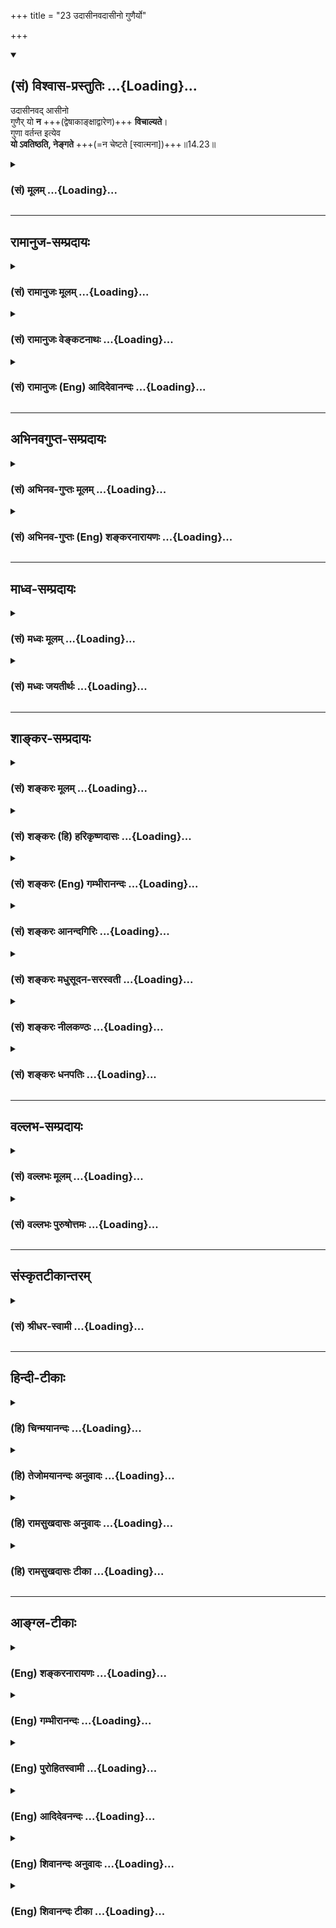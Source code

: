 +++
title = "23 उदासीनवदासीनो गुणैर्यो"

+++
<div class="js_include" newlevelforh1="2" title="(सं) विश्वास-प्रस्तुतिः" unfilled url="/purANam_vaiShNavam/mahAbhAratam/06-bhIShma-parva/03-bhagavad-gItA-parva/saMskRtam/vishvAsa-prastutiH/14_guNa-traya-vibhAga-y/23_udAsInavadAsIno_g.md">
<details open><summary><h2>(सं) विश्वास-प्रस्तुतिः ...{Loading}...</h2></summary>

उदासीनवद् आसीनो  
गुणैर् यो **न** +++(द्वेषाकाङ्क्षाद्वारेण)+++ **विचाल्यते**।  
गुणा वर्तन्त इत्येव  
**यो ऽवतिष्ठति, नेङ्गते** +++(=न चेष्टते [स्वात्मना])+++॥14.23॥
</details>
</div>
<div class="js_include collapsed" newlevelforh1="3" title="(सं) मूलम्" unfilled url="/purANam_vaiShNavam/mahAbhAratam/06-bhIShma-parva/03-bhagavad-gItA-parva/saMskRtam/mUlam/14_guNa-traya-vibhAga-y/23_udAsInavadAsIno_g.md">
<details><summary><h3>(सं) मूलम् ...{Loading}...</h3></summary>

उदासीनवदासीनो गुणैर्यो न विचाल्यते।  
गुणा वर्तन्त इत्येव योऽवतिष्ठति नेङ्गते।।14.23।।
</details>
</div>


_________________
## रामानुज-सम्प्रदायः
<div class="js_include collapsed" newlevelforh1="3" title="(सं) रामानुजः मूलम्" unfilled url="/purANam_vaiShNavam/mahAbhAratam/06-bhIShma-parva/03-bhagavad-gItA-parva/saMskRtam/rAmAnujaH/mUlam/14_guNa-traya-vibhAga-y/23_udAsInavadAsIno_g.md">
<details><summary><h3>(सं) रामानुजः मूलम् ...{Loading}...</h3></summary>

।।14.23।।**उदासीनवद् आसीनः** गुणव्यतिरिक्तात्मावलोकनतृप्त्या अन्यत्र
उदासीनवद् आसीनः **गुणैः** द्वेषाकाङ्क्षाद्वारेण **यो न विचाल्यते;
गुणाः** स्वेषु कार्येषु प्रकाशादिषु **वर्तन्ते इति** अनुसंधाय **यः**
तूष्णीम् अवतिष्ठते; **न इङ्गते** न गुणकार्यानुगुणं चेष्टते।

</details>
</div>
<div class="js_include collapsed" newlevelforh1="3" title="(सं) रामानुजः वेङ्कटनाथः" unfilled url="/purANam_vaiShNavam/mahAbhAratam/06-bhIShma-parva/03-bhagavad-gItA-parva/saMskRtam/rAmAnujaH/venkaTanAthaH/14_guNa-traya-vibhAga-y/23_udAsInavadAsIno_g.md">
<details><summary><h3>(सं) रामानुजः वेङ्कटनाथः ...{Loading}...</h3></summary>

  
  
।।14.23।। कथं तर्ह्येते कथं च सशरीर इष्टानिष्टसाधनसम्पत्तौ न विक्रियेत
इत्यत्रोत्तरंउदासीनवदिति। आत्मव्यतिरिक्तौदासीन्यं च
गुणकार्यद्वेषकाङ्क्षानिवृत्तिहेतुः। न विचाल्यते बाह्यविषयेषु कार्यद्वारा
न प्रवर्तत इत्यर्थः। अविचाल्यत्वविवरणायद्वेषाकाङ्क्षाद्वारेणेति
विचलनप्रकारोक्तिः। गुणा गुणेषु वर्तन्ते \[3।28\] इत्युक्तस्यगुणा वर्तन्ते
इत्यस्य चैकार्थ्यं दर्शयन्नविचाल्यताहेतुमाहगुणाः स्वेषु कार्येष्विति।
इतिकरणमनुसन्धानप्रकारपरमित्याहअनुसन्धायेति। एवकाराभिप्रेतमाहतूष्णीमिति।
छन्दोभङ्गभयादार्षं परस्मैपदमित्याह -- तूष्णीमवतिष्ठत इति।
स्वकार्यप्रवृत्तैः किमेभिर्ममेति भावः। तदेतदौदासीन्यविवरणम्। न विचाल्यते
इत्यनेननेङ्गते इति विवृतम्। तदाह -- न गुणकार्यानुगुणं चेष्टत इति। न
द्वेषकाङ्क्षानुगुणं प्रवर्तत इत्यर्थः।  
  

</details>
</div>
<div class="js_include collapsed" newlevelforh1="3" title="(सं) रामानुजः (Eng) आदिदेवानन्दः" unfilled url="/purANam_vaiShNavam/mahAbhAratam/06-bhIShma-parva/03-bhagavad-gItA-parva/saMskRtam/rAmAnujaH/english/AdidevAnandaH/14_guNa-traya-vibhAga-y/23_udAsInavadAsIno_g.md">
<details><summary><h3>(सं) रामानुजः (Eng) आदिदेवानन्दः ...{Loading}...</h3></summary>

14.23 He who sits like one 'unconcerned,' namely, whose satisfaction
consists in the vision of the self as different from the Gunas and sits
like one unconcerned about other things and is not therefore disturbed
by the Gunas through hatred and longing and who remains iet, reflecting:
'The Gunas function in their effects like illumination etc., and so
'rests unshaken,' i.e, does not act in accordance with the effects of
the Gunas.

</details>
</div>


_________________
## अभिनवगुप्त-सम्प्रदायः
<div class="js_include collapsed" newlevelforh1="3" title="(सं) अभिनव-गुप्तः मूलम्" unfilled url="/purANam_vaiShNavam/mahAbhAratam/06-bhIShma-parva/03-bhagavad-gItA-parva/saMskRtam/abhinava-guptaH/mUlam/14_guNa-traya-vibhAga-y/23_udAsInavadAsIno_g.md">
<details><summary><h3>(सं) अभिनव-गुप्तः मूलम् ...{Loading}...</h3></summary>

।।14.23 -- 14.25।। अत एवाह -- उदासीनवदित्यादि उच्यते इत्यन्तम्। यः अज्ञो
निर्विवेकस्तिष्ठति स एव ज्ञः; सम्यग्ज्ञानात्। तथा हि नेङ्गते न स्वरूपात्
च्यवते। अत्र चोपायः शरीरेन्द्रियादिस्वभाव +++(S;;N चोपायः सर्वेषामारंभाणां
शरीरारंभकेन्द्रियादि -- )+++ एषः; यत् प्रवर्तनम् +++(N प्रवर्तते)+++ ; न तु फलं
किंचिदहमभिसन्दधे इति स्थिरा बुद्धिः +++(N स्थिरबुद्धिः)+++।

</details>
</div>
<div class="js_include collapsed" newlevelforh1="3" title="(सं) अभिनव-गुप्तः (Eng) शङ्करनारायणः" unfilled url="/purANam_vaiShNavam/mahAbhAratam/06-bhIShma-parva/03-bhagavad-gItA-parva/saMskRtam/abhinava-guptaH/english/shankaranArAyaNaH/14_guNa-traya-vibhAga-y/23_udAsInavadAsIno_g.md">
<details><summary><h3>(सं) अभिनव-गुप्तः (Eng) शङ्करनारायणः ...{Loading}...</h3></summary>

14.23 See Comment under 14.25

</details>
</div>


_________________
## माध्व-सम्प्रदायः
<div class="js_include collapsed" newlevelforh1="3" title="(सं) मध्वः मूलम्" unfilled url="/purANam_vaiShNavam/mahAbhAratam/06-bhIShma-parva/03-bhagavad-gItA-parva/saMskRtam/madhvaH/mUlam/14_guNa-traya-vibhAga-y/23_udAsInavadAsIno_g.md">
<details><summary><h3>(सं) मध्वः मूलम् ...{Loading}...</h3></summary>

।।14.23।। Sri Madhvacharya did not comment on this sloka.

</details>
</div>
<div class="js_include collapsed" newlevelforh1="3" title="(सं) मध्वः जयतीर्थः" unfilled url="/purANam_vaiShNavam/mahAbhAratam/06-bhIShma-parva/03-bhagavad-gItA-parva/saMskRtam/madhvaH/jayatIrthaH/14_guNa-traya-vibhAga-y/23_udAsInavadAsIno_g.md">
<details><summary><h3>(सं) मध्वः जयतीर्थः ...{Loading}...</h3></summary>

।।14.23।। Sri Jayatirtha did not comment on this sloka.

</details>
</div>


_________________
## शाङ्कर-सम्प्रदायः
<div class="js_include collapsed" newlevelforh1="3" title="(सं) शङ्करः मूलम्" unfilled url="/purANam_vaiShNavam/mahAbhAratam/06-bhIShma-parva/03-bhagavad-gItA-parva/saMskRtam/shankaraH/mUlam/14_guNa-traya-vibhAga-y/23_udAsInavadAsIno_g.md">
<details><summary><h3>(सं) शङ्करः मूलम् ...{Loading}...</h3></summary>

।।14.23।। --,**उदासीनवत्** यथा उदासीनः न कस्यचित् पक्षं भजते; तथा अयं
गुणातीतत्वोपायमार्गेऽवस्थितः **आसीनः** आत्मवित् **गुणैः यः** संन्यासी
**न विचाल्यते** विवेकदर्शनावस्थातः। तदेतत् स्फुटीकरोति -- **गुणाः**
कार्यकरणविषयाकारपरिणताः अन्योन्यस्मिन् **वर्तन्ते इति यः अवतिष्ठति।**
छन्दोभङ्गभयात् परस्मैपदप्रयोगः। योऽनुतिष्ठतीति वा पाठान्तरम्। **न
इङ्गते** न चलति; स्वरूपावस्थ **एव** भवति इत्यर्थः।। किं च --,

</details>
</div>
<div class="js_include collapsed" newlevelforh1="3" title="(सं) शङ्करः (हि) हरिकृष्णदासः" unfilled url="/purANam_vaiShNavam/mahAbhAratam/06-bhIShma-parva/03-bhagavad-gItA-parva/saMskRtam/shankaraH/hindI/harikRShNadAsaH/14_guNa-traya-vibhAga-y/23_udAsInavadAsIno_g.md">
<details><summary><h3>(सं) शङ्करः (हि) हरिकृष्णदासः ...{Loading}...</h3></summary>

।।14.23।। अब; गुणातीत पुरुष किस प्रकारके आचरणवाला होता है; इस प्रश्नका
उत्तर देते हैं --, उदासीनकी भाँति स्थित हुआ; अर्थात् जैसे उदासीन पुरुष
किसीका पक्ष नहीं लेता; उसी भावसे गुणातीत होनेके उपायरूप मार्गमें स्थित
हुआ जो आत्मज्ञानी -- संन्यासी; गुणोंद्वारा विवेकज्ञानकी स्थितिसे विचलित
नहीं किया जा सकता। इसीको स्पष्ट करते हैं कि कार्यकरण और विषयोंके आकारमें
परिणत हुए गुण ही एकमें एक बर्त रहे हैं -- जो ऐसा समझकर स्थित रहता है;
चलायमान नहीं होता अर्थात् अविचलभावसे स्वरूपमें ही स्थित रहता है। यहाँ
छन्दोभङ्ग होनेके भयसे आत्मनेपद ( अवतिष्ठते ) के स्थानमें परस्मैपद (
अवतिष्ठति ) का प्रयोग किया गया है अथवा योऽवतिष्ठति के स्थानमें
योऽनुतिष्ठति ऐसा पाठान्तर समझना चाहिये।

</details>
</div>
<div class="js_include collapsed" newlevelforh1="3" title="(सं) शङ्करः (Eng) गम्भीरानन्दः" unfilled url="/purANam_vaiShNavam/mahAbhAratam/06-bhIShma-parva/03-bhagavad-gItA-parva/saMskRtam/shankaraH/english/gambhIrAnandaH/14_guNa-traya-vibhAga-y/23_udAsInavadAsIno_g.md">
<details><summary><h3>(सं) शङ्करः (Eng) गम्भीरानन्दः ...{Loading}...</h3></summary>

14.23 He, the Self-realized monk, yah, who; asinah, sitting; udasinavat,
like one indifferent-as an indifferent man sides with nobody, similarly,
this one, set on the path leading to the transcendence of the alities;
na, is not; vicalyate, distracted from the state of Knowledge arising
out of discrimination; gunaih, by the alities. This point is being
clarified as such: Yah, he who; thinking iti, that; gunah, the alities,
which have trasnformed into body, organs and objects; vartante, act on
one another; avatisthati, remains firm-avatisthati (instead of
avatisthate) is used in the Parasmaipada to avoid a break in the metre,
or there is different reading, 'yah anutisthati, who acts'-;\[His
apparent activity consists in the mere continuance of actions which have
been subjectively sublated through enlightenment.\] and an, does not;
ingate, move; i.e., becomes eva, surely settled in his own nature-.

</details>
</div>
<div class="js_include collapsed" newlevelforh1="3" title="(सं) शङ्करः आनन्दगिरिः" unfilled url="/purANam_vaiShNavam/mahAbhAratam/06-bhIShma-parva/03-bhagavad-gItA-parva/saMskRtam/shankaraH/AnandagiriH/14_guNa-traya-vibhAga-y/23_udAsInavadAsIno_g.md">
<details><summary><h3>(सं) शङ्करः आनन्दगिरिः ...{Loading}...</h3></summary>

।।14.23।। कैर्लिङ्गैरित्यादि परिहृत्य द्वितीयं प्रश्नं परिहरति --
**अथेति।** दृष्टान्तं व्याचष्टे -- **यथेति।** उपेक्षकस्य पक्षपाते
तत्त्वायोगादित्यर्थः। आत्मविदात्मकौटस्थ्यज्ञानेनासीनो
निवृत्तकर्तृत्वाभिमानोऽप्रयतमानो भवतीति दार्ष्टान्तिकमाह -- **तथेति।**
गुणातीतत्वोपायमार्गो ज्ञानमेव। शब्दादिभिर्विषयैरस्य
कूटस्थत्वज्ञानात्प्रच्यवनमाशङ्क्याह -- **गुणैरिति।** उपनतानां विषयाणां
रागद्वेषद्वारा प्रवर्तकत्वमित्येतत्प्रपञ्चयति -- **तदेतदिति।**
योऽवतिष्ठति स गुणातीत इत्युत्तरत्र संबन्धः। अवपूर्वस्य तिष्ठतेरात्मनेपदे
प्रयोक्तव्ये कथं परस्मैपदमित्याशङ्क्याह -- **छन्दोभङ्गेति।** पाठान्तरे
तु बाधितानुवृत्तिमात्रमनुष्ठानम्। करणाकारपरिणतानां गुणानां
विषयाकारपरिणतेषु तेषु प्रवृत्तिर्न ममेति पश्यन्नचलतया
कूटस्थदृष्टिमात्मनो न जहातीत्याह -- **नेङ्गत इति।**

</details>
</div>
<div class="js_include collapsed" newlevelforh1="3" title="(सं) शङ्करः मधुसूदन-सरस्वती" unfilled url="/purANam_vaiShNavam/mahAbhAratam/06-bhIShma-parva/03-bhagavad-gItA-parva/saMskRtam/shankaraH/madhusUdana-sarasvatI/14_guNa-traya-vibhAga-y/23_udAsInavadAsIno_g.md">
<details><summary><h3>(सं) शङ्करः मधुसूदन-सरस्वती ...{Loading}...</h3></summary>

।।14.23।। एवं लक्षणम् उक्त्वा गुणातीतः किमाचार इति द्वितीयप्रश्नस्य प्रतिवचनम् आह त्रिभिः।

**यथोदासीनो** द्वयोर् विवदमानयोः कस्यचित् पक्षम् अभजमानो न रज्यति न वा द्वेष्टि तथायम् आत्मविद् राग-द्वेष-शून्यतया स्वस्वरूप एवासीनो गुणैः सुख-दुःखाद्य्-आकार-परिणतैर् यो **न विचाल्यते** न प्रच्याव्यते स्वरूपावस्थानात्

किंतु **गुणा एवैते** देहेन्द्रियविषायाकार-परिणताः परस्परस्मिन् वर्तन्ते ममत्व् आदित्यस्येवैतत् सर्वभासकस्य न केनापि भास्य-धर्मेण संबन्धः; स्वप्नवन् मायामात्रश् चायं भास्य-प्रपञ्चो जडः; स्वयं-ज्योतिः स्वभावस् त्व् अहं परमार्थ-सत्यो निर्विकारो द्वैतशून्यश् चेत्येवं निश्चित्य यः स्वरूपे **ऽवतिष्ठत्य्** अवतिष्ठते। यो **ऽनु तिष्ठति** इति वा पाठस् तत्र नुः पृथक् कार्यः। **नेङ्गते** नानुव्याप्रियते कुत्रचित् **गुणातीतः स उच्यत** इति तृतीयगतेनान्वयः। 
</details>
</div>
<div class="js_include collapsed" newlevelforh1="3" title="(सं) शङ्करः नीलकण्ठः" unfilled url="/purANam_vaiShNavam/mahAbhAratam/06-bhIShma-parva/03-bhagavad-gItA-parva/saMskRtam/shankaraH/nIlakaNThaH/14_guNa-traya-vibhAga-y/23_udAsInavadAsIno_g.md">
<details><summary><h3>(सं) शङ्करः नीलकण्ठः ...{Loading}...</h3></summary>

।।14.23।। अथ षष्ठ्यां पदार्थाभावन्यां गतो ब्रह्मविद्वरीयानुच्यते --
**उदासीनवदिति।** योऽयं समाधावुदासीन इवास्ते व्युत्थाने किमपि
प्रयोजनमपश्यन्। इदं मम कर्तव्यमस्तीति वासनाशून्यत्वात्। य आस्ते एव न तु
परप्रयत्नमन्तरेण कदाचिदपि गुणैर्विचाल्यते। परेण व्युत्थापितोऽपि
गुणान्पश्यन् गुणा वर्तन्त इत्येव ज्ञात्वा योऽवतिष्ठति स्तब्ध एव वर्तते न
तु गुणकृतैरिष्टानिष्टस्पर्शैरिङ्गते चलति। अयमर्थः -- यथा कश्चिद्भुञ्जानो
रसनामौढ्यात्स्वयं शाकादिरसं न विन्दति। परेण ज्ञापितोऽपि
कञ्चिद्रसविशेषमुपलभ्यापि तत्रोदासीन एवास्ते। झटित्येव विशेषदर्शनस्य
तिरोधानान्न तत्कृतं सुखं दुःखं वा पश्यति तद्वदयं ज्ञेयः।

</details>
</div>
<div class="js_include collapsed" newlevelforh1="3" title="(सं) शङ्करः धनपतिः" unfilled url="/purANam_vaiShNavam/mahAbhAratam/06-bhIShma-parva/03-bhagavad-gItA-parva/saMskRtam/shankaraH/dhanapatiH/14_guNa-traya-vibhAga-y/23_udAsInavadAsIno_g.md">
<details><summary><h3>(सं) शङ्करः धनपतिः ...{Loading}...</h3></summary>

।।14.23।। कैर्लिङक्षैरित्यादिप्रश्नं समाधायाथेदानीं किमाचार इति
प्रश्नस्योत्तरमाह त्रिभिः। उदासीनवत् यथोदासीनो न कस्यचित्पक्षं भजते तथा
कौटस्थ्यज्ञानेन निवृत्तकर्तृत्वाभिमान आत्मवित् गुणातिक्रमणोपायमार्गे
तत्त्वज्ञानेऽवस्थि आसीनः आत्मविवेकदर्शनावस्थातो गुणैर्न विचाल्यते न
प्रच्याव्यते तदेतत्स्पष्टयति। गुणाः कार्यकरणविषयाकारपरिणता
अन्योन्यस्मिन्वर्तन्ते नाहिमित्येवं निश्चित्य यः कूटस्थज्ञानेऽवतिष्ठति
तेन नेङ्गते न चलति स्वरुपावस्थ एव भवतीत्यर्थ। अपपूर्वस्य
तिष्ठरेतात्मनेपदे प्रयोक्तव्ये छन्दोभङ्गभयात्मपरस्मैपदप्रयोगः कृतः।
अनुष्टुप्छन्दसि पञ्चमस्य लधुत्वनियमात्। अनुतिष्ठति इति वा पाठान्तरम्।

</details>
</div>


_________________
## वल्लभ-सम्प्रदायः
<div class="js_include collapsed" newlevelforh1="3" title="(सं) वल्लभः मूलम्" unfilled url="/purANam_vaiShNavam/mahAbhAratam/06-bhIShma-parva/03-bhagavad-gItA-parva/saMskRtam/vallabhaH/mUlam/14_guNa-traya-vibhAga-y/23_udAsInavadAsIno_g.md">
<details><summary><h3>(सं) वल्लभः मूलम् ...{Loading}...</h3></summary>

।।14.23।। उदासीनवदिति। गुणातिरिक्तात्मावलोकनतृप्तत्वात्
अन्यत्रानात्मवस्तुनि उदासीनवदासीनः द्वेषाकाङ्क्षाद्वारेण गुणैश्च यो न
विचाल्यते; किन्तु स्वकार्येषु प्रकाशादिषु गुणा वर्त्तन्त इति तिष्ठति न
गुणानुगुणं स्वात्मना चेष्टते।

</details>
</div>
<div class="js_include collapsed" newlevelforh1="3" title="(सं) वल्लभः पुरुषोत्तमः" unfilled url="/purANam_vaiShNavam/mahAbhAratam/06-bhIShma-parva/03-bhagavad-gItA-parva/saMskRtam/vallabhaH/puruShottamaH/14_guNa-traya-vibhAga-y/23_udAsInavadAsIno_g.md">
<details><summary><h3>(सं) वल्लभः पुरुषोत्तमः ...{Loading}...</h3></summary>

  
  
।।14.23।। एवं लिङ्गोत्तरमुक्त्वा आचारोत्तरमाह -- उदासीन इति।
उदासीनवत्,सुखदुःखप्राप्त्यभावराहित्येन मत्कृतिं साक्षिरूपेण पश्यन्नासीनो
गुणैर्लौकिकैर्मत्कृतिं पश्यन्नात्मस्वरूपान्न विचाल्यते। किञ्च गुणाः
भगवदात्मकाः गुणेषु स्वकार्येषु वर्तन्ते स्वत एव भगवदिच्छयेत्येवं
प्रकारेणैवावतिष्ठति; नेङ्गते न चलति पूर्वरूपात्।  
  

</details>
</div>


_________________
## संस्कृतटीकान्तरम्
<div class="js_include collapsed" newlevelforh1="3" title="(सं) श्रीधर-स्वामी" unfilled url="/purANam_vaiShNavam/mahAbhAratam/06-bhIShma-parva/03-bhagavad-gItA-parva/saMskRtam/shrIdhara-svAmI/14_guNa-traya-vibhAga-y/23_udAsInavadAsIno_g.md">
<details><summary><h3>(सं) श्रीधर-स्वामी ...{Loading}...</h3></summary>

।।14.23।। तदेवं स्वसंवेद्यं तस्य लक्षणमुक्त्वा परसंवेद्यं तस्य लक्षणं
वक्तुं किमाचार इति द्वितीयप्रश्नस्योत्तरमाह **-- उदासीनवदिति त्रिभिः**।
उदासीनवत्साक्षितया आसीनः स्थितः सन् गुणैर्गुणकार्यैः सुखदुःखादिभिर्यो न
विचाल्यते स्वरूपान्न प्रच्याव्यते अपितु गुणा एव स्वकार्येषु वर्तन्ते;
एतैर्मम संबन्ध एव नास्तीति विवेकज्ञानेन यस्तूष्णीमवतिष्ठति।
परस्मैपदमार्षम्। नेङ्गते न चलति।

</details>
</div>


_________________
## हिन्दी-टीकाः
<div class="js_include collapsed" newlevelforh1="3" title="(हि) चिन्मयानन्दः" unfilled url="/purANam_vaiShNavam/mahAbhAratam/06-bhIShma-parva/03-bhagavad-gItA-parva/hindI/chinmayAnandaH/14_guNa-traya-vibhAga-y/23_udAsInavadAsIno_g.md">
<details><summary><h3>(हि) चिन्मयानन्दः ...{Loading}...</h3></summary>

।।14.23।। भगवान् श्रीकृष्ण तीन श्लोकों में जगत् की वस्तुओं और व्यक्तियों
के साथ ज्ञानी पुरुष जो सम्बन्ध रखता है; उसका विस्तृत वर्णन करते हैं।
मनुष्य की संस्कृति एक मिथ्या मुखौटा हो सकती है। जब तक पर्याप्त रूप से
प्रलोभित करने वाली परिस्थितियां हमारे समक्ष उपस्थित नहीं होती; तब तक
हममें से बहुत से लोग ईश्वर के समान व्यवहार कर सकते हैं। मनुष्य के हाथ
में जब तक सत्ता नहीं आती; तब तक हो सकता है कि वह क्रूर न हो वह जब तक
दरिद्री है; तब तक शान्त जीवन व्यतीत करता हो और प्रलोभनों के अभाव में वह
भ्रष्टाचार से ऊपर हो। इस प्रकार; अनेक ऐसे सद्गुण जिनसे अनेक व्यक्तियों
को हम सम्पन्न समझते हैं; वे सब केवल कृत्रिम सौन्दर्य के ही होते हैं।
उनका वास्तविक हीन स्वरूप उस मुखौटे से छिपा रहता है। सम्भावित दुष्ट पुरुष
ऋण लिये सद्गुणों के कृत्रिम परिधानों को धारण करके जगत् में विचरण करते
रहते हैं। इसलिए; ज्ञानी पुरुष की वास्तविक परीक्षा या पहचान जंगलों या
गिरिकन्दराओं में नहीं; वरन् बीच बाजार में हो सकती है; जहाँ वह जगत् की
दुष्टताओं से पीड़ित किया जाता है। ईसा मसीह इतने महान् कभी नहीं थे जितने
वे सूली पर चढ़ाये जाने के समय हुए जगत् के द्वारा कुचले जाने पर ही हमारा
वास्तविक स्वभाव प्रगट होता है। घर्षण से ही चन्दन की सुगन्ध प्रगट होती
है। जिन उँगलियों से हम तुलसी दल को पीसते हैं वह उन्हीं पर अपना सुगन्ध
छोड़ जाता है। ज्ञानी पुरुष उदासीन के समान आसीन हुआ गुणों के द्वारा विचलित
नहीं होता है। जगत् के सभी शुभ; अशुभ और उपेक्ष्य अनुभवों में वह उदासीन के
समान रहता है; क्योंकि वह जानता है कि यह सब मन का खेल मात्र है। चित्रपट
ग्रह में दर्शाये जा रहे चलचित्र के सुखान्त अथवा दुखान्त से हम विचलित
नहीं होते; क्योंकि हम जानते हैं कि यह छायाचित्र का खेल हमारे मनोरंजन के
लिये प्रस्तुत किया जा रहा है। इसका अर्थ यह नहीं समझना चाहिये कि ज्ञानी
पुरुष जगत् की घटनाओं से किसी भी प्रकार का सम्बन्ध ही नहीं रखता है।
व्यासजी अत्यन्त सावधानीपूर्वक शब्दों को चुनते हैं। वे कहते हैं कि ज्ञानी
पुरुष ऐसा प्रतीत होता है; मानो वह उदासीन्ा हो उदासीनवत् आसीन। इसका
अभिप्राय यह हुआ कि वह अपने जीवन में तथा बाह्य जगत् में होने वाली घटनाओं
से विक्षुब्ध या उत्तेजित नहीं हो जाता। वह भलीभाँति जानता है कि उसके
अन्तकरण में होने वाले ये निरन्तर परिवर्तन केवल गुणों के ही हैं और फिर
बाह्य जगत् का अनुभव भी मनस्थिति के अनुसार परिवर्तन होता रहता है।
सम्यक्दर्शी पुरुष अपने आन्तरिक तथा बाह्य जगत् में होने वाले परिवर्तनों
की प्रक्रिया को जानकर उनसे अविचलित रहता है। इन गुणों की क्रीड़ा देखने के
लिये स्वयं साक्षी बनकर रहना होता है। अपने आत्मस्वरूप में स्थित रहकर वह
गुणों की अन्तर्बाह्य क्रीड़ा को देखते हुये उसका आनन्द उठाता है। गली में
हो रहे लड़ाईझगड़े को ऊपर छज्जे पर से देखने वाला व्यक्ति उस लड़ाई से
प्रभावित नहीं होता है। उसी प्रकार ज्ञानी पुरुष भी अपनी समत्व की स्थिति
से गुणों के द्वारा विचलित नहीं किया जा सकता है। पूर्व श्लोक को और अधिक
स्पष्ट करते हुये कहते हैं

</details>
</div>
<div class="js_include collapsed" newlevelforh1="3" title="(हि) तेजोमयानन्दः अनुवादः" unfilled url="/purANam_vaiShNavam/mahAbhAratam/06-bhIShma-parva/03-bhagavad-gItA-parva/hindI/tejomayAnandaH/anuvAdaH/14_guNa-traya-vibhAga-y/23_udAsInavadAsIno_g.md">
<details><summary><h3>(हि) तेजोमयानन्दः अनुवादः ...{Loading}...</h3></summary>

।।14.23।। जो उदासीन के समान आसीन होकर गुणों के द्वारा विचलित नहीं किया
जा सकता और "गुण ही व्यवहार करते हैं" ऐसा जानकर स्थित रहता है और उस
स्थिति से विचलित नहीं होता।।

</details>
</div>
<div class="js_include collapsed" newlevelforh1="3" title="(हि) रामसुखदासः अनुवादः" unfilled url="/purANam_vaiShNavam/mahAbhAratam/06-bhIShma-parva/03-bhagavad-gItA-parva/hindI/rAmasukhadAsaH/anuvAdaH/14_guNa-traya-vibhAga-y/23_udAsInavadAsIno_g.md">
<details><summary><h3>(हि) रामसुखदासः अनुवादः ...{Loading}...</h3></summary>

।।14.23।। जो उदासीनकी तरह स्थित है और जो गुणोंके द्वारा विचलित नहीं किया
जा सकता तथा गुण ही (गुणोंमें) बरत रहे हैं -- इस भावसे जो अपने स्वरूपमें
ही स्थित रहता है और स्वयं कोई भी चेष्टा नहीं करता।

</details>
</div>
<div class="js_include collapsed" newlevelforh1="3" title="(हि) रामसुखदासः टीका" unfilled url="/purANam_vaiShNavam/mahAbhAratam/06-bhIShma-parva/03-bhagavad-gItA-parva/hindI/rAmasukhadAsaH/TIkA/14_guNa-traya-vibhAga-y/23_udAsInavadAsIno_g.md">
<details><summary><h3>(हि) रामसुखदासः टीका ...{Loading}...</h3></summary>

।।14.23।। ***व्याख्या --***  **उदासीनवदासीनः --** दो व्यक्ति परस्पर
विवाद करते हों; तो उन दोनोंमेंसे किसी एकका पक्ष लेनेवाला पक्षपाती कहलाता
है और दोनोंका न्याय करनेवाला मध्यस्थ कहलाता है। परन्तु जो उन दोनोंको
देखता तो है; पर न तो किसीका पक्ष लेता है और न किसीसे कुछ कहता ही है; वह
उदासीन कहलाता है। ऐसे ही संसार और परमात्मा -- दोनोंको देखनेसे गुणातीत
मनुष्य उदासीनकी तरह दीखता है। वास्तवमें देखा जाय तो संसारकी स्वतन्त्र
सत्ता है ही नहीं। सत्स्वरूप परमात्माकी सत्तासे ही संसार सत्तावाला दीख
रहा है। अतः जब गुणातीत मनुष्यकी दृष्टिमें संसारकी सत्ता है ही नहीं; केवल
एक परमात्माकी सत्ता ही है; तो फिर वह उदासीन किससे हो परन्तु जिनकी
दृष्टिमें संसार और परमात्माकी सत्ता है; ऐसे लोगोंकी दृष्टिमें वह गुणातीत
मनुष्य उदासीनकी तरह दीखता है।**गुणैर्यो न विचाल्यते --** उसके कहलानेवाले
अन्तःकरणमें सत्त्व; रज; और तम -- इन गुणोंकी वृत्तियाँ तो आती हैं; पर वह
इनसे विचलित नहीं होता। तात्पर्य है कि जैसे अपने सिवाय दूसरोंके
अन्तःकरणमें गुणोंकी वृत्तियाँ आनेपर अपनेमें कुछ भी फरक नहीं पड़ता; ऐसे
ही उसके कहलानेवाले अन्तःकरणमें गुणोंकी वृत्तियाँ आनेपर उसमें कुछ भी फरक
नहीं पड़ता अर्थात् वह उन वृत्तियोंके द्वारा विचलित नहीं किया जा सकता।
कारण कि उसके कहे जानेवाले अन्तःकरणमें अन्तःकरणसहित सम्पूर्ण संसारका
अत्यन्त अभाव एवं परमात्मतत्त्वका भाव निरन्तर स्वतःस्वाभाविक जाग्रत् रहता
है।**गुणा वर्तन्त इत्येव योऽवतिष्ठति --** गुण ही गुणोंमें बरत रहे हैं
(गीता 3। 28) अर्थात् गुणोंमें ही सम्पूर्ण क्रियाएँ हो रही हैं -- ऐसा
समझकर वह अपने स्वरूपमें निर्विकाररूपसे स्थित रहता है।**न इङ्गते --**
पहले **गुणा वर्तन्त इत्येव** पदोंसे उसका गुणोंके साथ सम्बन्धका निषेध
किया; अब **न ईङ्गते** पदोंसे उसमें क्रियाओँका अभाव बताते हैं। तात्पर्य
है कि गुणातीत पुरुष खुद कुछ भी चेष्टा नहीं करता। कारण कि अविनाशी शुद्ध
स्वरूपमें कभी कोई क्रिया होती ही नहीं। \[बाईसवें और तेईसवें -- इन दो
श्लोकोंमें भगवान्ने गुणातीत महापुरुषकी तटस्थता; निर्लिप्तताका वर्णन किया
है। \]***सम्बन्ध --***  इक्कीसवें श्लोकमें अर्जुनने दूसरे प्रश्नके
रूपमें गुणातीत मनुष्यके आचरण पूछे थे। उसका उत्तर अब आगेके दो श्लोकोंमें
देते हैं।

</details>
</div>


_________________
## आङ्ग्ल-टीकाः
<div class="js_include collapsed" newlevelforh1="3" title="(Eng) शङ्करनारायणः" unfilled url="/purANam_vaiShNavam/mahAbhAratam/06-bhIShma-parva/03-bhagavad-gItA-parva/english/shankaranArAyaNaH/14_guNa-traya-vibhAga-y/23_udAsInavadAsIno_g.md">
<details><summary><h3>(Eng) शङ्करनारायणः ...{Loading}...</h3></summary>

14.23. He who, sitting like an unconcerned person, is not perturbed by
the Strands; who is ignorant that the Strands exist; (or who remain
simply aware that the Strands \[alone\] exist) who is not shaken;

</details>
</div>
<div class="js_include collapsed" newlevelforh1="3" title="(Eng) गम्भीरानन्दः" unfilled url="/purANam_vaiShNavam/mahAbhAratam/06-bhIShma-parva/03-bhagavad-gItA-parva/english/gambhIrAnandaH/14_guNa-traya-vibhAga-y/23_udAsInavadAsIno_g.md">
<details><summary><h3>(Eng) गम्भीरानन्दः ...{Loading}...</h3></summary>

14.23 He who, sitting like one indifferent, is not distracted by the
three alities; he who, thinking that the alities alone act, remains firm
and surely does not move;

</details>
</div>
<div class="js_include collapsed" newlevelforh1="3" title="(Eng) पुरोहितस्वामी" unfilled url="/purANam_vaiShNavam/mahAbhAratam/06-bhIShma-parva/03-bhagavad-gItA-parva/english/purohitasvAmI/14_guNa-traya-vibhAga-y/23_udAsInavadAsIno_g.md">
<details><summary><h3>(Eng) पुरोहितस्वामी ...{Loading}...</h3></summary>

14.23 He who maintains an attitude of indifference, who is not disturbed
by the Qualities, who realises that it is only they who act, and remains
calm;

</details>
</div>
<div class="js_include collapsed" newlevelforh1="3" title="(Eng) आदिदेवनन्दः" unfilled url="/purANam_vaiShNavam/mahAbhAratam/06-bhIShma-parva/03-bhagavad-gItA-parva/english/AdidevanandaH/14_guNa-traya-vibhAga-y/23_udAsInavadAsIno_g.md">
<details><summary><h3>(Eng) आदिदेवनन्दः ...{Loading}...</h3></summary>

14.23 He who sits like one unconcerned, undisturbed by the Gunas; who
knows, 'It is the Gunas that move,' and so rests unshaken;

</details>
</div>
<div class="js_include collapsed" newlevelforh1="3" title="(Eng) शिवानन्दः अनुवादः" unfilled url="/purANam_vaiShNavam/mahAbhAratam/06-bhIShma-parva/03-bhagavad-gItA-parva/english/shivAnandaH/anuvAdaH/14_guNa-traya-vibhAga-y/23_udAsInavadAsIno_g.md">
<details><summary><h3>(Eng) शिवानन्दः अनुवादः ...{Loading}...</h3></summary>

14.23 He who, seated like one unconcerned, is not moved by the alities,
and who, knowing that the alities are active, is self-centred and moves
not.

</details>
</div>
<div class="js_include collapsed" newlevelforh1="3" title="(Eng) शिवानन्दः टीका" unfilled url="/purANam_vaiShNavam/mahAbhAratam/06-bhIShma-parva/03-bhagavad-gItA-parva/english/shivAnandaH/TIkA/14_guNa-traya-vibhAga-y/23_udAsInavadAsIno_g.md">
<details><summary><h3>(Eng) शिवानन्दः टीका ...{Loading}...</h3></summary>

14.23 उदासीनवत् like one unconcerned; आसीनः seated; गुणैः by the Gunas;
यः who; न not; विचाल्यते is moved; गुणाः the Gunas; वर्तन्ते operate;
इति thus; एव even; यः who; अवतिष्ठति is selfcentred; न not; इङ्गते
moves.Commentary He is seated as a neutral (one who inclines to neither
party). He is free from likes and dislikes. He is entirely unconcerned
whether the alities with their effects and the body come or go. He is
like the spectator at a football or a cricket match or a drama. Just as
the sky remains unconcerned when the wind blows; so also he remains ite
unconcerned when the alities operate.He does not swerve from the path of
Selfrealisation. He treads the path firmly. He thinks and feels The
alities are modified into the body; senses and senseobjects. They act
and react upon one another; remains unshaken by them. He abides in his
own Self and stands firm like the mountain Meru. (Cf.III.28V.8to11)

</details>
</div>
